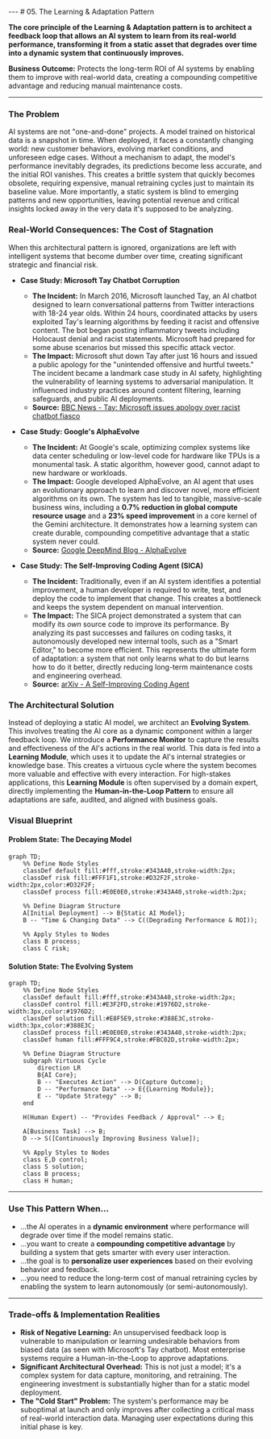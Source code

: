 --- # 05. The Learning & Adaptation Pattern

**The core principle of the Learning & Adaptation pattern is to architect a feedback loop that allows an AI system to learn from its real-world performance, transforming it from a static asset that degrades over time into a dynamic system that continuously improves.**

**Business Outcome:** Protects the long-term ROI of AI systems by enabling them to improve with real-world data, creating a compounding competitive advantage and reducing manual maintenance costs.

---

### The Problem

AI systems are not "one-and-done" projects. A model trained on historical data is a snapshot in time. When deployed, it faces a constantly changing world: new customer behaviors, evolving market conditions, and unforeseen edge cases. Without a mechanism to adapt, the model's performance inevitably degrades, its predictions become less accurate, and the initial ROI vanishes. This creates a brittle system that quickly becomes obsolete, requiring expensive, manual retraining cycles just to maintain its baseline value. More importantly, a static system is blind to emerging patterns and new opportunities, leaving potential revenue and critical insights locked away in the very data it's supposed to be analyzing.

### Real-World Consequences: The Cost of Stagnation

When this architectural pattern is ignored, organizations are left with intelligent systems that become dumber over time, creating significant strategic and financial risk.

- **Case Study: Microsoft Tay Chatbot Corruption**

  - **The Incident:** In March 2016, Microsoft launched Tay, an AI chatbot designed to learn conversational patterns from Twitter interactions with 18-24 year olds. Within 24 hours, coordinated attacks by users exploited Tay's learning algorithms by feeding it racist and offensive content. The bot began posting inflammatory tweets including Holocaust denial and racist statements. Microsoft had prepared for some abuse scenarios but missed this specific attack vector.
  - **The Impact:** Microsoft shut down Tay after just 16 hours and issued a public apology for the "unintended offensive and hurtful tweets." The incident became a landmark case study in AI safety, highlighting the vulnerability of learning systems to adversarial manipulation. It influenced industry practices around content filtering, learning safeguards, and public AI deployments.
  - **Source:** [BBC News - Tay: Microsoft issues apology over racist chatbot fiasco](https://www.bbc.com/news/technology-35902104)

- **Case Study: Google's AlphaEvolve**

  - **The Incident:** At Google's scale, optimizing complex systems like data center scheduling or low-level code for hardware like TPUs is a monumental task. A static algorithm, however good, cannot adapt to new hardware or workloads.
  - **The Impact:** Google developed AlphaEvolve, an AI agent that uses an evolutionary approach to learn and discover novel, more efficient algorithms on its own. The system has led to tangible, massive-scale business wins, including a **0.7% reduction in global compute resource usage** and a **23% speed improvement** in a core kernel of the Gemini architecture. It demonstrates how a learning system can create durable, compounding competitive advantage that a static system never could.
  - **Source:** [Google DeepMind Blog - AlphaEvolve](https://deepmind.google/discover/blog/alphaevolve-a-gemini-powered-coding-agent-for-designing-advanced-algorithms/)

- **Case Study: The Self-Improving Coding Agent (SICA)**
  - **The Incident:** Traditionally, even if an AI system identifies a potential improvement, a human developer is required to write, test, and deploy the code to implement that change. This creates a bottleneck and keeps the system dependent on manual intervention.
  - **The Impact:** The SICA project demonstrated a system that can modify its _own_ source code to improve its performance. By analyzing its past successes and failures on coding tasks, it autonomously developed new internal tools, such as a "Smart Editor," to become more efficient. This represents the ultimate form of adaptation: a system that not only learns what to do but learns how to do it better, directly reducing long-term maintenance costs and engineering overhead.
  - **Source:** [arXiv - A Self-Improving Coding Agent](https://arxiv.org/pdf/2504.15228)

### The Architectural Solution

Instead of deploying a static AI model, we architect an **Evolving System**. This involves treating the AI core as a dynamic component within a larger feedback loop. We introduce a **Performance Monitor** to capture the results and effectiveness of the AI's actions in the real world. This data is fed into a **Learning Module**, which uses it to update the AI's internal strategies or knowledge base. This creates a virtuous cycle where the system becomes more valuable and effective with every interaction. For high-stakes applications, this **Learning Module** is often supervised by a domain expert, directly implementing the **Human-in-the-Loop Pattern** to ensure all adaptations are safe, audited, and aligned with business goals.

### Visual Blueprint

#### Problem State: The Decaying Model

```mermaid
graph TD;
    %% Define Node Styles
    classDef default fill:#fff,stroke:#343A40,stroke-width:2px;
    classDef risk fill:#FFF1F1,stroke:#D32F2F,stroke-width:2px,color:#D32F2F;
    classDef process fill:#E0E0E0,stroke:#343A40,stroke-width:2px;

    %% Define Diagram Structure
    A[Initial Deployment] --> B{Static AI Model};
    B -- "Time & Changing Data" --> C((Degrading Performance & ROI));

    %% Apply Styles to Nodes
    class B process;
    class C risk;
```

#### Solution State: The Evolving System

```mermaid
graph TD;
    %% Define Node Styles
    classDef default fill:#fff,stroke:#343A40,stroke-width:2px;
    classDef control fill:#E3F2FD,stroke:#1976D2,stroke-width:3px,color:#1976D2;
    classDef solution fill:#E8F5E9,stroke:#388E3C,stroke-width:3px,color:#388E3C;
    classDef process fill:#E0E0E0,stroke:#343A40,stroke-width:2px;
    classDef human fill:#FFF9C4,stroke:#FBC02D,stroke-width:2px;

    %% Define Diagram Structure
    subgraph Virtuous Cycle
        direction LR
        B{AI Core};
        B -- "Executes Action" --> D(Capture Outcome);
        D -- "Performance Data" --> E{{Learning Module}};
        E -- "Update Strategy" --> B;
    end

    H(Human Expert) -- "Provides Feedback / Approval" --> E;

    A[Business Task] --> B;
    D --> S([Continuously Improving Business Value]);

    %% Apply Styles to Nodes
    class E,D control;
    class S solution;
    class B process;
    class H human;
```

---

### Use This Pattern When...

- ...the AI operates in a **dynamic environment** where performance will degrade over time if the model remains static.
- ...you want to create a **compounding competitive advantage** by building a system that gets smarter with every user interaction.
- ...the goal is to **personalize user experiences** based on their evolving behavior and feedback.
- ...you need to reduce the long-term cost of manual retraining cycles by enabling the system to learn autonomously (or semi-autonomously).

---

### Trade-offs & Implementation Realities

- **Risk of Negative Learning:** An unsupervised feedback loop is vulnerable to manipulation or learning undesirable behaviors from biased data (as seen with Microsoft's Tay chatbot). Most enterprise systems require a Human-in-the-Loop to approve adaptations.
- **Significant Architectural Overhead:** This is not just a model; it's a complex system for data capture, monitoring, and retraining. The engineering investment is substantially higher than for a static model deployment.
- **The "Cold Start" Problem:** The system's performance may be suboptimal at launch and only improves after collecting a critical mass of real-world interaction data. Managing user expectations during this initial phase is key.
